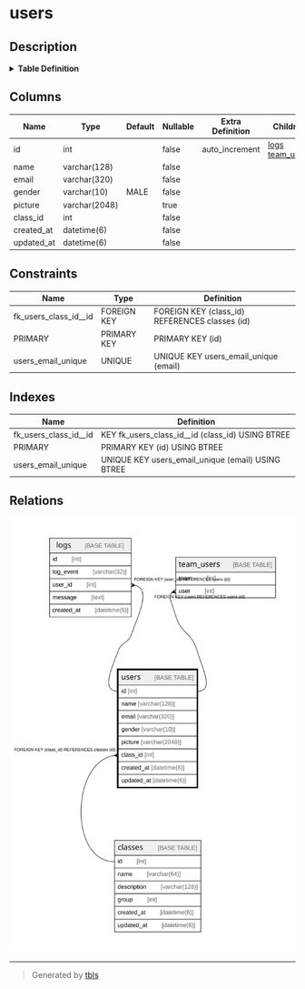 # users

## Description

<details>
<summary><strong>Table Definition</strong></summary>

```sql
CREATE TABLE `users` (
  `id` int NOT NULL AUTO_INCREMENT,
  `name` varchar(128) NOT NULL,
  `email` varchar(320) NOT NULL,
  `gender` varchar(10) NOT NULL DEFAULT 'MALE',
  `picture` varchar(2048) DEFAULT NULL,
  `class_id` int NOT NULL,
  `created_at` datetime(6) NOT NULL,
  `updated_at` datetime(6) NOT NULL,
  PRIMARY KEY (`id`),
  UNIQUE KEY `users_email_unique` (`email`),
  KEY `fk_users_class_id__id` (`class_id`),
  CONSTRAINT `fk_users_class_id__id` FOREIGN KEY (`class_id`) REFERENCES `classes` (`id`) ON DELETE CASCADE ON UPDATE RESTRICT
) ENGINE=InnoDB AUTO_INCREMENT=[Redacted by tbls] DEFAULT CHARSET=utf8mb4 COLLATE=utf8mb4_0900_ai_ci
```

</details>

## Columns

| Name | Type | Default | Nullable | Extra Definition | Children | Parents | Comment |
| ---- | ---- | ------- | -------- | ---------------- | -------- | ------- | ------- |
| id | int |  | false | auto_increment | [logs](logs.md) [team_users](team_users.md) |  |  |
| name | varchar(128) |  | false |  |  |  |  |
| email | varchar(320) |  | false |  |  |  |  |
| gender | varchar(10) | MALE | false |  |  |  |  |
| picture | varchar(2048) |  | true |  |  |  |  |
| class_id | int |  | false |  |  | [classes](classes.md) |  |
| created_at | datetime(6) |  | false |  |  |  |  |
| updated_at | datetime(6) |  | false |  |  |  |  |

## Constraints

| Name | Type | Definition |
| ---- | ---- | ---------- |
| fk_users_class_id__id | FOREIGN KEY | FOREIGN KEY (class_id) REFERENCES classes (id) |
| PRIMARY | PRIMARY KEY | PRIMARY KEY (id) |
| users_email_unique | UNIQUE | UNIQUE KEY users_email_unique (email) |

## Indexes

| Name | Definition |
| ---- | ---------- |
| fk_users_class_id__id | KEY fk_users_class_id__id (class_id) USING BTREE |
| PRIMARY | PRIMARY KEY (id) USING BTREE |
| users_email_unique | UNIQUE KEY users_email_unique (email) USING BTREE |

## Relations

![er](users.svg)

---

> Generated by [tbls](https://github.com/k1LoW/tbls)
